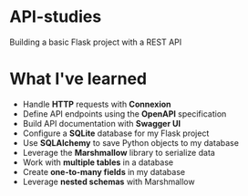 # API-studies
Building a basic Flask project with a REST API

# What I've learned
- Handle **HTTP** requests with **Connexion**
- Define API endpoints using the **OpenAPI** specification
- Build API documentation with **Swagger UI**
- Configure a **SQLite** database for my Flask project
- Use **SQLAlchemy** to save Python objects to my database
- Leverage the **Marshmallow** library to serialize data
- Work with **multiple tables** in a database
- Create **one-to-many fields** in my database
- Leverage **nested schemas** with Marshmallow
